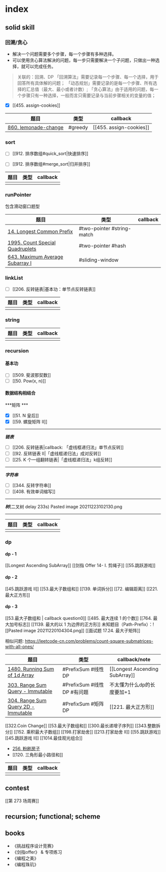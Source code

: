 # index

## solid skill

### 回溯/贪心
- 解决一个问题需要多个步骤，每一个步骤有多种选择。
- 可以使用贪心算法解决的问题，每一步只需要解决一个子问题，只做出一种选择，就可以完成任务。

> 关联的：回溯、DP
> 「回溯算法」需要记录每一个步骤、每一个选择，用于回答所有具体解的问题；
> 「动态规划」需要记录的是每一个步骤、所有选择的汇总值（最大、最小或者计数）;
> 「贪心算法」由于适用的问题，每一个步骤只有一种选择，一般而言只需要记录与当前步骤相关的变量的值；

- [x] [[455. assign-cookies]]


| 题目                                                                 | 类型      | callback          |
| -------------------------------------------------------------------- | --------- | ----------------- |
| [860. lemonade-change](https://leetcode-cn.com/problems/lemonade-change/) | #greedy | [[455. assign-cookies]] |


### sort
- [ ] [[912. 排序数组#quick_sort|快速排序]]
- [ ] [[912. 排序数组#merge_sort|归并排序]]


| 题目 | 类型 | callback |
| ---- | ---- | -------- |
|      |      |          |


### runPointer

包含滑动窗口题型

| 题目                                                                                            | 类型                       | callback |
| ----------------------------------------------------------------------------------------------- | -------------------------- | -------- |
| [14. Longest Common Prefix](https://leetcode-cn.com/problems/longest-common-prefix/)            | #two-pointer #string-match |          |
| [1995. Count Special Quadruplets](https://leetcode-cn.com/problems/count-special-quadruplets/)  | #two-pointer #hash         |          |
| [643. Maximum Average Subarray I](https://leetcode-cn.com/problems/maximum-average-subarray-i/) | #sliding-window            |          |


### linkList

- [ ] [[206. 反转链表|基本功：单节点反转链表]]

| 题目 | 类型 | callback |
| ---- | ---- | -------- |
|      |      |          |

### string

| 题目 | 类型 | callback |
| ---- | ---- | -------- |
|      |      |          |

### recursion

#### 基本功

- [ ] [[509. 斐波那契数]]
- [ ] [[50. Pow(x, n)]]

 #### 数据结构相结合
 
 ***矩阵 ***
- [x] [[51. N 皇后]]
- [x] [[59. 螺旋矩阵 II]]

---

 ***链表***
- [ ] [[206. 反转链表|callback: 「虚线框递归法」单节点反转]]
- [ ] [[92. 反转链表 II|「虚线框递归法」成对反转]] 
- [ ] [[25. K 个一组翻转链表|「虚线框递归法」k组反转]]

---
 ***字符串***
- [ ] [[344. 反转字符串]]
- [ ] [[408. 有效单词缩写]]

---
 ***树***(二叉树 delay 233s)
Pasted image 20211223102130.png

---

| 题目 | 类型 | callback |
| ---- | ---- | -------- |
|      |      |          |


### dp
#### dp - 1 
[[Longest Ascending SubArray]]
[[剑指 Offer 14- I. 剪绳子]]
[[55.跳跃游戏]]
#### dp - 2
[[45.跳跃游戏 II]]
[[53.最大子数组和]]
[[139. 单词拆分]]
[[72. 编辑距离]]
[[221. 最大正方形]]
#### dp - 3
[[53.最大子数组和 | callback question0]]
[[485. 最大连续 1 的个数]]
[[764. 最大加号标志]]
[[1139. 最大的以 1 为边界的正方形]]
未知题目（Path-Prefix）：![[Pasted image 20211220104304.png]]
[[面试题 17.24. 最大子矩阵]]

相似问题:
https://leetcode-cn.com/problems/count-square-submatrices-with-all-ones/

| 题目                                                                                                  | 类型                       | callback/note                  |
| ----------------------------------------------------------------------------------------------------- | -------------------------- | ------------------------------ |
| [1480. Running Sum of 1d Array](https://leetcode-cn.com/problems/running-sum-of-1d-array/)            | #PrefixSum #线性DP         | [[Longest Ascending SubArray]] |
| [303. Range Sum Query - Immutable](https://leetcode-cn.com/problems/range-sum-query-immutable/)       | #PrefixSum #线性DP #有问题 | 不太懂为什么dp的长度要加+1     |
| [304. Range Sum Query 2D - Immutable](https://leetcode-cn.com/problems/range-sum-query-2d-immutable/) | #PrefixSum #矩阵DP         | [[221. 最大正方形]]            |

[[322.Coin Change]]
[[53.最大子数组和]]
[[300.最长递增子序列]]
[[343.整数拆分]]
[[152. 乘积最大子数组]]
[[198.打家劫舍]]
[[213.打家劫舍 II]]
[[55.跳跃游戏]]
[[45.跳跃游戏 II]]
[[1014.最佳观光组合]]

- [256. 粉刷房子](https://leetcode-cn.com/problems/paint-house/)
- [[120. 三角形最小路径和]]

| 题目 | 类型 | callback |
| ---- | ---- | -------- |
|      |      |          |

## contest
[[第 273 场周赛]]

## recursion; functional; scheme

## books

- 《挑战程序设计竞赛》
- 《剑指offer》 & 专项练习
- 《编程之美》
- 《编程珠玑》